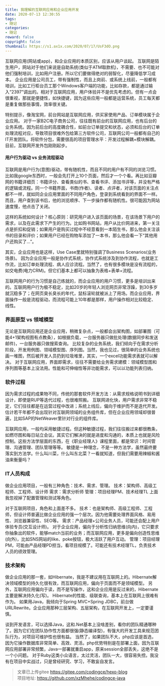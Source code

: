 ```yaml
---
title: 我理解的互联网应用和企业应用开发
date: 2020-07-13 12:30:55
tags:
- 随记
categories: 
- 随记
reward: false
copyright: false
thumbnail: https://s1.ax1x.com/2020/07/17/UsF3dO.png
---
```

互联网应用(网站或app)，和企业应用的本质区别，应该从用户谈起。
互联网是陌生用户，网站对于他们来说是自助系统(类似于ATM取款机)，不需要、也不可能对他们强制培训，比如用户注册。所以它们要做得绝对的弱智化，尽量降低学习成本。
企业应用是公司员工，带有强制性，而且上岗前、或系统上线前，一般都有培训，比如工行柜台员工那个Windows客户端的功能，比如存款，都是通过输入“2397”调出的。相对于互联网应用，用户体验并不是优先考虑的。但有一点会很重视，那就是便捷性，如快捷键，因为这些应用一般都是运营系统，员工每天都是重复做那些事情，效率很关键。

特别提示，像淘宝网，前台网站是互联网应用，供买家使用产品、订单模块属于企业应用。
对于一家B2C电子商务公司，往往既有前台的互联网应用，也有后台的业务系统。因为前后台的高度耦合性，如前台订单提交和状态，必须和后台的订单处理流程对应，导致项目很难外包给第三方软件公司，互联网公司一般都有自己的IT开发团队。将软件分包，需要很高的项目管理水平：开发过程解耦+模块解耦。目前，互联网开发外包刚刚起步。

#### 用户行为驱动 vs 业务流程驱动
互联网是用户行为(意图)驱动，带有随机性，而且不同的用户有不同的浏览习惯。比如我google东西时，一般会先打开上10个页面，然后才一个个看。再比如豆瓣网的书籍详细页：书籍评分、查看类似的书、查看书评、添加书评等，并没有严格的逻辑或流程。同一个书籍界面，书商(作者)、读者、点评者，对该页面的关注点都不一样，就如同企业应用里面的不同用户角色，登录到系统看到的界面不一样。
而且，用户查到该书后，他的浏览顺序、下一步操作都有随机性。很可能因为网站速度慢，他点击了关闭。

这样的系统如何设计？核心原则：研究用户进入该页面的场景，在该场景下用户的需求，以及在此需求下产生的行为。比如购书网站，用户从比价网进来，第一关注点是折扣和促销；如果用户是购买过程中不经意看到一本陌生书，那么他会关注该书的目录和评价；如果用户已经在购物车添加了一本书，那么他会看一下“其他用户还购买了…”。

其实，企业应用也是这样，Use Case里就特别强调了Business Scenarios(业务场景)。
因为企业应用一般是协作式系统，协作式系统涉及到协作流程，也就是工作流，比如订单处理流程、病人应诊流程。当然了，也有很多模块是没有流程的，如交电费(电力CRM)。但它们基本上都可以抽象为表格+表单+流程。

互联网用户的行为习惯是自己练就的，而企业应用的用户习惯，更多是培训出来的。互联网用户行为极不稳定，比如20岁的年轻人浏览网页非常浮躁，到30多岁就沉稳多了；在网页臭长臭长的年代，鼠标滚轮就被派上了用场。而企业应用，界面操作一般是流程驱动，而流程可能上10年都是那样，用户操作相对比较稳定、线性。

### 界面原型 vs 领域模型
无论是互联网应用还是企业应用，稍微复杂点，一般都会出架构图，如部署图（可能4+1架构视图有点教条），如根据负载，一台服务器只做批处理(数据同步和发送邮件)，一台服务器只做搜索查询。
比较复杂的业务系统，我们倾向于在需求分析阶段，开发用例图、领域模型图、序列图。当然，我也见过，很简单的业务系统也画一堆图，然后被开发人员扔到垃圾堆里，其实，一个excel功能需求表就可以解决。
对于互联网应用，界面即需求，往往不需要给业务需求建模：领域模型图和序列图等基本上没法用。性能和可伸缩性等非功能需求，可以以功能列表归纳。

### 软件过程
因为需求过程的成果物不同，传统的那套软件开发方法：从需求规格说明书到详细设计，即使是RUP等迭代过程，也很难照搬。
互联网进化快，用户需求非常不稳定，它们往往都是在运营过程中改进；系统上线后，偏向于维护而不是迭代开发。估计若干年都不会出现针对互联网领域的业务组件库，但在企业应用领域却很普遍，比如SAP的NetWeaver里针对行业的组件库。

互联网应用，一般均采用敏捷过程。但这种敏捷过程，我们往往搬过来都很教条，如燃尽图和每日站立会议。其实它们解决的就是进度和沟通的，本质上也就是风险控制。这些方法学层面的东西，在《职业经理人》课程里面，都是常识：时间管理、沟通管理、团队管理等等。
敏捷是一种理念，不是一种方法学，虽然最终要落实到方法学。什么叫川菜，什么叫东北菜？一看就知道，但我们需要用辣椒和酱油来衡量吗？

### IT人员构成
做企业应用项目，一般有三种角色：技术、需求、管理。
技术：架构师、高级工程师、工程师、设计师
需求：需求分析师
管理：项目经理PM、技术经理TL
上面我忽视掉了配置管理和测试等角色。

对于互联网项目，角色和上面差不多。
技术：也是架构师、高级工程师、工程师，但设计师普遍比做企业应用的强一个层次。因为他需要处理界面风格、易用性、浏览器兼容性、SEO等。
需求：产品经理+公司业务人员，可能还会配上用户体验专员(交互设计师)。
对于企业应用，偏向于分析性归纳思维(向内)，它只要求你抽象出的软件，能够match当前的业务；而互联网应用，更多是偏向创造性思维(向外)，比如SNS网站的like、poke按钮，极大活跃了用户互动。
管理：项目经理PM，可能由产品经理PD担当，看项目规模了。可能还有技术经理TL，负责技术人员的绩效管理。

### 技术架构
做企业应用的那一套，如Hibernate，我是不建议用在互联网上的。Hibernate解决领域模型的持久化很有效，而互联网应用，偏向于页面而不是领域模型。
另外，互联网应用偏向于读，而不是写操作，这和企业应用是反过来的，Hibernate主要是解决持久化(写)。
Hibernate的性能、级联查询，基本上在互联网上很难有作为。
如果用Java，我倾向于Spring MVC+Spring JDBC，前台做URLRewrite。企业应用那种三层架构、五层架构，在互联网开发上，一定要谨慎。

谈到开发语言，可以选择Java，这和.Net基本上没啥差别，看你的团队精通哪种了。因为它们在团队协作性方面都很强(静态编译型)，有强大的开发工具来规范团队行为，对项目可维护性也很有益。
当然了，如果团队不大，php应该是首选，因为它操作数据库非常简单、高效、灵活。php优势特别是在部署上面，因为互联网应用部署非常频繁，Java一部署就重启app，原来session全部丢失，这绝不是一个小问题。
对于Ruby这类小众语言，太过灵活，团队一大，很容易失控。我没有在项目中实战过，只是曾经研究、学习，不敢妄自发言。



>文章已上传gitee https://gitee.com/codingce/hexo-blog   
>项目地址: https://github.com/xzMhehe/codingce-java